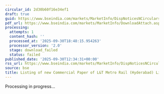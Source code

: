 ```yaml
---
circular_id: 2d30b60f16e34ef1
draft: true
guid: https://www.bseindia.com/markets/MarketInfo/DispNoticesNCirculars.aspx?Noticeid={6C49FBC1-9C11-4CCD-B6A1-DB03E433948F}&noticeno=20250930-40&dt=09/30/2025&icount=40&totcount=114&flag=0
pdf_url: https://www.bseindia.com/markets/MarketInfo/DownloadAttach.aspx?id=20250930-40&attachedId=
processing:
  attempts: 1
  content_hash: ''
  processed_at: '2025-09-30T18:48:15.954263'
  processor_version: '2.0'
  stage: download_failed
  status: failed
published_date: '2025-09-30T12:34:31+00:00'
rss_url: https://www.bseindia.com/markets/MarketInfo/DispNoticesNCirculars.aspx?Noticeid={6C49FBC1-9C11-4CCD-B6A1-DB03E433948F}&noticeno=20250930-40&dt=09/30/2025&icount=40&totcount=114&flag=0
source: bse
title: Listing of new Commercial Paper of L&T Metro Rail (Hyderabad) Limited
---
```


Processing in progress...